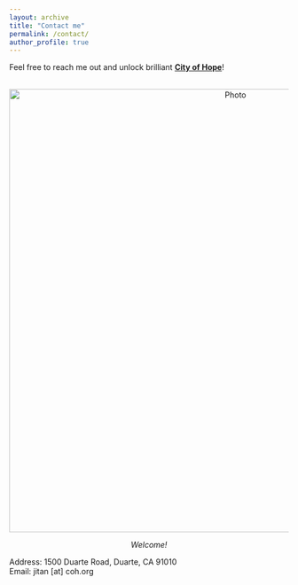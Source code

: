 ```yaml
---
layout: archive
title: "Contact me"
permalink: /contact/
author_profile: true
---
```


Feel free to reach me out and unlock brilliant **[City of Hope](https://www.cityofhope.org/education/irell-and-manella-graduate-school-of-biological-sciences)**!

<p align="center">
  <img src="https://joycetan817.github.io/Homepage/images/coh.jpg?raw=true" alt="Photo" style="width:800px;"/>
</p>
<p align="center">
  <cite>Welcome!</cite>
</p>
Address: 1500 Duarte Road, Duarte, CA 91010 <br>
Email: jitan [at] coh.org
